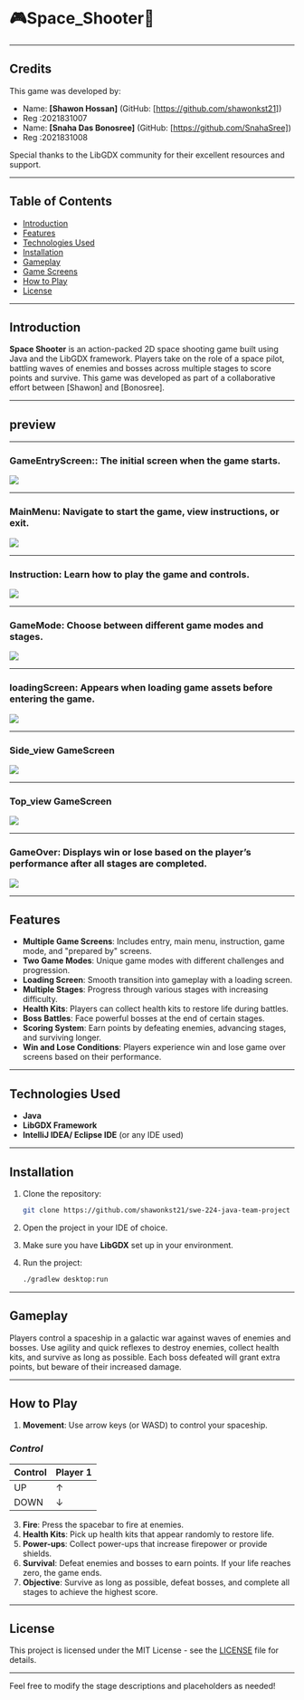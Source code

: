 
# 🎮Space_Shooter🚀

---

## Credits
This game was developed by:
- Name: **[Shawon Hossan]** (GitHub: [https://github.com/shawonkst21])
- Reg :2021831007
- Name: **[Snaha Das Bonosree]** (GitHub: [https://github.com/SnahaSree])
- Reg :2021831008
  
Special thanks to the LibGDX community for their excellent resources and support.

---

## Table of Contents
- [Introduction](#introduction)
- [Features](#features)
- [Technologies Used](#technologies-used)
- [Installation](#installation)
- [Gameplay](#gameplay)
- [Game Screens](#game-screens)
- [How to Play](#how-to-play)
- [License](#license)

---

## Introduction
**Space Shooter** is an action-packed 2D space shooting game built using Java and the LibGDX framework. Players take on the role of a space pilot, battling waves of enemies and bosses across multiple stages to score points and survive. This game was developed as part of a collaborative effort between [Shawon] and [Bonosree].

---
## preview
---
### GameEntryScreen:: The initial screen when the game starts.
![](readme/1.png)

---
### MainMenu: Navigate to start the game, view instructions, or exit.
![](readme/2.png)

---
### Instruction: Learn how to play the game and controls.
![](readme/3.png)

---
### GameMode:  Choose between different game modes and stages.
![](readme/4.png)

---
### loadingScreen: Appears when loading game assets before entering the game.
![](readme/6.png)

---
### Side_view GameScreen
![](readme/7.png)

---
### Top_view GameScreen
![](readme/5.png)

---
### GameOver: Displays win or lose based on the player’s performance after all stages are completed.
![](readme/8.png)

---


## Features
- **Multiple Game Screens**: Includes entry, main menu, instruction, game mode, and "prepared by" screens.
- **Two Game Modes**: Unique game modes with different challenges and progression.
- **Loading Screen**: Smooth transition into gameplay with a loading screen.
- **Multiple Stages**: Progress through various stages with increasing difficulty.
- **Health Kits**: Players can collect health kits to restore life during battles.
- **Boss Battles**: Face powerful bosses at the end of certain stages.
- **Scoring System**: Earn points by defeating enemies, advancing stages, and surviving longer.
-  **Win and Lose Conditions**: Players experience win and lose game over screens based on their performance.


---

## Technologies Used
- **Java**
- **LibGDX Framework**
- **IntelliJ IDEA/ Eclipse IDE** (or any IDE used)

---

## Installation

1. Clone the repository:
   ```bash
   git clone https://github.com/shawonkst21/swe-224-java-team-project
   ```

2. Open the project in your IDE of choice.

3. Make sure you have **LibGDX** set up in your environment.

4. Run the project:
   ```bash
   ./gradlew desktop:run
   ```

---

## Gameplay
Players control a spaceship in a galactic war against waves of enemies and bosses. Use agility and quick reflexes to destroy enemies, collect health kits, and survive as long as possible. Each boss defeated will grant extra points, but beware of their increased damage.

---

## How to Play
1. **Movement**: Use arrow keys (or WASD) to control your spaceship.
 ### *Control*

| Control | Player 1 | 
|---------|----------|
| UP      |     ↑    |     
| DOWN    |     ↓    | 
3. **Fire**: Press the spacebar to fire at enemies.
4. **Health Kits**: Pick up health kits that appear randomly to restore life.
5. **Power-ups**: Collect power-ups that increase firepower or provide shields.
6. **Survival**: Defeat enemies and bosses to earn points. If your life reaches zero, the game ends.
7. **Objective**: Survive as long as possible, defeat bosses, and complete all stages to achieve the highest score.

---

## License
This project is licensed under the MIT License - see the [LICENSE](LICENSE) file for details.

---

Feel free to modify the stage descriptions and placeholders as needed!

